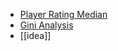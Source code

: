 - [Player Rating Median](https://ahmedthahir.github.io/StudyProject/Implementations/playerRating)
- [Gini Analysis](https://ahmedthahir.github.io/StudyProject/Implementations/gini)
- [[idea]]